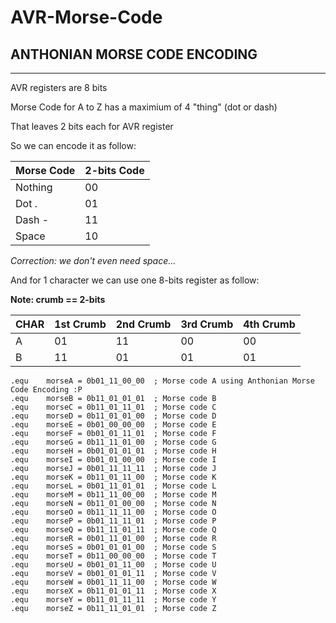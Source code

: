 # AVR-Morse-Code

## ANTHONIAN MORSE CODE ENCODING
---------------------------------
AVR registers are 8 bits

Morse Code for A to Z has a maximium of 4 "thing" (dot or dash)

That leaves 2 bits each for AVR register

So we can encode it as follow:

| Morse Code | 2-bits Code |
| ---------- | ----------- |
| Nothing    | 00		       |
| Dot .      | 01          |
| Dash -     | 11			     |
| Space	     | 10          |

*Correction: we don't even need space...*

And for 1 character we can use one 8-bits register as follow:

**Note: crumb == 2-bits**

| CHAR | 1st Crumb | 2nd Crumb | 3rd Crumb | 4th Crumb |
| ---- | --------- | --------- | --------- | --------- |
| A    | 01		     | 11		     | 00		     | 00		     |
| B    | 11		     | 01		     | 01		     | 01		     |

```assembly
.equ	morseA = 0b01_11_00_00	; Morse code A using Anthonian Morse Code Encoding :P
.equ	morseB = 0b11_01_01_01	; Morse code B
.equ	morseC = 0b11_01_11_01	; Morse code C
.equ	morseD = 0b11_01_01_00	; Morse code D
.equ	morseE = 0b01_00_00_00	; Morse code E
.equ	morseF = 0b01_01_11_01	; Morse code F
.equ	morseG = 0b11_11_01_00	; Morse code G
.equ	morseH = 0b01_01_01_01	; Morse code H
.equ	morseI = 0b01_01_00_00	; Morse code I
.equ	morseJ = 0b01_11_11_11	; Morse code J
.equ	morseK = 0b11_01_11_00	; Morse code K
.equ	morseL = 0b01_11_01_01	; Morse code L
.equ	morseM = 0b11_11_00_00	; Morse code M
.equ	morseN = 0b11_01_00_00	; Morse code N
.equ	morseO = 0b11_11_11_00	; Morse code O
.equ	morseP = 0b01_11_11_01	; Morse code P
.equ	morseQ = 0b11_11_01_11	; Morse code Q
.equ	morseR = 0b01_11_01_00	; Morse code R
.equ	morseS = 0b01_01_01_00	; Morse code S
.equ	morseT = 0b11_00_00_00	; Morse code T
.equ	morseU = 0b01_01_11_00	; Morse code U
.equ	morseV = 0b01_01_01_11	; Morse code V
.equ	morseW = 0b01_11_11_00	; Morse code W
.equ	morseX = 0b11_01_01_11	; Morse code X
.equ	morseY = 0b11_01_11_11	; Morse code Y
.equ	morseZ = 0b11_11_01_01	; Morse code Z
```
